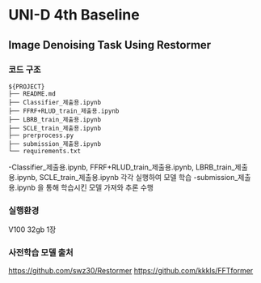 # UNI-D 4th Baseline
## Image Denoising Task Using Restormer

### 코드 구조

```
${PROJECT}
├── README.md
├── Classifier_제출용.ipynb
├── FFRF+RLUD_train_제출용.ipynb
├── LBRB_train_제출용.ipynb
├── SCLE_train_제출용.ipynb
├── prerprocess.py
├── submission_제출용.ipynb
└── requirements.txt
```
-Classifier_제출용.ipynb, FFRF+RLUD_train_제출용.ipynb, LBRB_train_제출용.ipynb, SCLE_train_제출용.ipynb 각각 실행하여 모델 학습
-submission_제출용.ipynb 을 통해 학습시킨 모델 가져와 추론 수행

### 실행환경
V100 32gb 1장

### 사전학습 모델 출처
https://github.com/swz30/Restormer
https://github.com/kkkls/FFTformer
